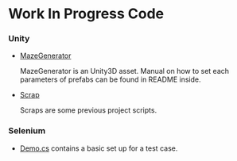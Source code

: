 # Work In Progress Code

### Unity
* [MazeGenerator](https://github.com/mrcavd/Demo/tree/master/UnityC%23/MazeGenerator)

   MazeGenerator is an Unity3D asset. Manual on how to set each parameters of prefabs can be found in README inside.
   
* [Scrap](https://github.com/mrcavd/Demo/tree/master/UnityC%23/Scrap)

   Scraps are some previous project scripts.
   
### Selenium

   * [Demo.cs](https://github.com/mrcavd/Demo/blob/master/Selenium/Demo.cs) contains a basic set up for a test case.
  
